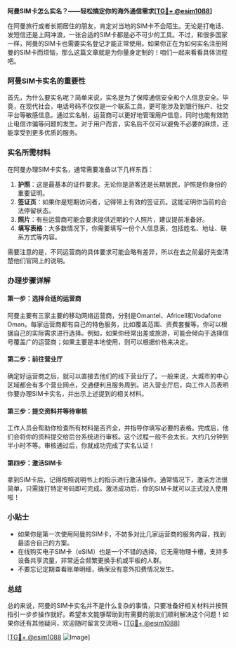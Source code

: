 **阿曼SIM卡怎么实名？——轻松搞定你的海外通信需求[[TG💪+ @esim1088](https://t.me/s/esim1088)]**

在阿曼旅行或者长期居住的朋友，肯定对当地的SIM卡不会陌生。无论是打电话、发短信还是上网冲浪，一张合适的SIM卡都是必不可少的工具。不过，和很多国家一样，阿曼的SIM卡也需要实名登记才能正常使用。如果你正在为如何实名注册阿曼的SIM卡而烦恼，那么这篇文章就是为你量身定制的！咱们一起来看看具体流程吧。

### 阿曼SIM卡实名的重要性

首先，为什么要实名呢？简单来说，实名是为了保障通信安全和个人信息安全。毕竟，在现代社会，电话号码不仅仅是一个联系工具，更可能涉及到银行账户、社交平台等敏感信息。通过实名制，运营商可以更好地管理用户信息，同时也能有效防止电信诈骗等问题的发生。对于用户而言，实名后不仅可以避免不必要的麻烦，还能享受到更多优质的服务。

### 实名所需材料

在阿曼办理SIM卡实名，通常需要准备以下几样东西：

1. **护照**：这是最基本的证件要求。无论你是游客还是长期居民，护照是你身份的重要证明。
2. **签证页**：如果你是短期访问者，记得带上有效的签证页。这能证明你当前的合法停留状态。
3. **照片**：有些运营商可能会要求提供近期的个人照片，建议提前准备好。
4. **填写表格**：大多数情况下，你需要填写一份个人信息表，包括姓名、地址、联系方式等内容。

需要注意的是，不同运营商的具体要求可能会略有差异，所以在去之前最好先查清楚他们官网上的说明。

### 办理步骤详解

#### 第一步：选择合适的运营商

阿曼主要有三家主要的移动网络运营商，分别是Omantel、Africell和Vodafone Oman。每家运营商都有自己的特色服务，比如覆盖范围、资费套餐等。你可以根据自己的实际需求进行选择。例如，如果你经常出差或旅游，可能会倾向于选择信号覆盖广的运营商；如果主要是本地使用，则可以根据价格来决定。

#### 第二步：前往营业厅

确定好运营商之后，就可以直接去他们的线下营业厅了。一般来说，大城市的中心区域都会有多个营业网点，交通便利且服务周到。进入营业厅后，向工作人员表明你要办理SIM卡实名，并出示上述提到的相关材料。

#### 第三步：提交资料并等待审核

工作人员会帮助你检查所有材料是否齐全，并指导你填写必要的表格。完成后，他们会将你的资料提交给后台系统进行审核。这个过程一般不会太长，大约几分钟到半小时不等。审核通过后，你就成功完成了实名认证！

#### 第四步：激活SIM卡

拿到SIM卡后，记得按照说明书上的指示进行激活操作。通常情况下，激活方法很简单，只需拨打特定号码即可完成。激活成功后，你的SIM卡就可以正式投入使用啦！

### 小贴士

- 如果你是第一次使用阿曼的SIM卡，不妨多对比几家运营商的服务内容，找到最适合自己的方案。
- 在线购买电子SIM卡（eSIM）也是一个不错的选择，它无需物理卡槽，支持多设备共享流量，非常适合频繁更换手机或平板的人群。
- 不要忘记定期查看账单明细，确保没有意外扣费情况发生。

### 总结

总的来说，阿曼的SIM卡实名并不是什么复杂的事情，只要准备好相关材料并按照指引一步步操作就好。希望本文能够帮助到有需要的朋友们顺利解决这个问题！如果你还有其他疑问，欢迎随时留言交流哦~ [[TG💪+ @esim1088](https://t.me/s/esim1088)]

[[TG💪+ @esim1088](https://t.me/s/esim1088) ![Image](https://i.postimg.cc/4NQfJmqS/Snipaste-2025-05-13-00-14-12.png)]